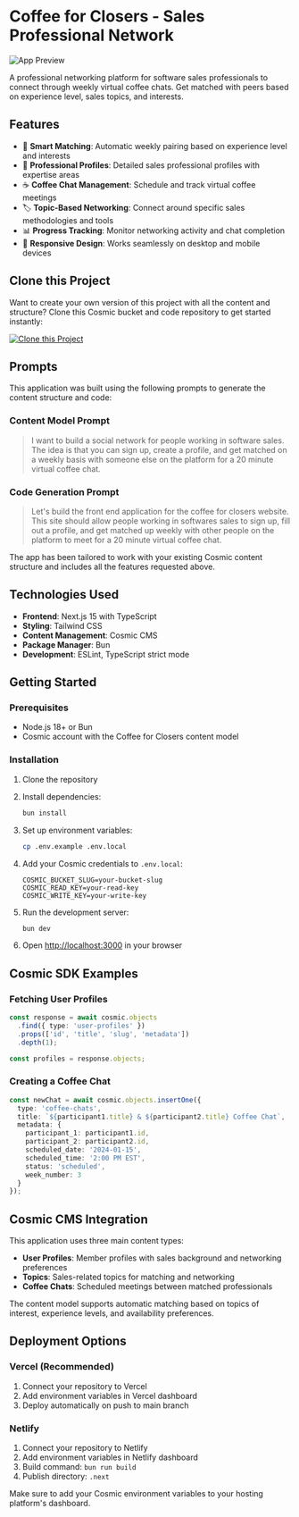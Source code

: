 # Coffee for Closers - Sales Professional Network

![App Preview](https://imgix.cosmicjs.com/fa08f140-8a67-11f0-8af5-6d65ce6e8553-photo-1460925895917-afdab827c52f-1757083962229.jpg?w=1200&h=300&fit=crop&auto=format,compress)

A professional networking platform for software sales professionals to connect through weekly virtual coffee chats. Get matched with peers based on experience level, sales topics, and interests.

## Features

- 🤝 **Smart Matching**: Automatic weekly pairing based on experience level and interests
- 👤 **Professional Profiles**: Detailed sales professional profiles with expertise areas
- ☕ **Coffee Chat Management**: Schedule and track virtual coffee meetings
- 🏷️ **Topic-Based Networking**: Connect around specific sales methodologies and tools
- 📊 **Progress Tracking**: Monitor networking activity and chat completion
- 📱 **Responsive Design**: Works seamlessly on desktop and mobile devices

## Clone this Project

Want to create your own version of this project with all the content and structure? Clone this Cosmic bucket and code repository to get started instantly:

[![Clone this Project](https://img.shields.io/badge/Clone%20this%20Project-29abe2?style=for-the-badge&logo=cosmic&logoColor=white)](https://app.cosmicjs.com/projects/new?clone_bucket=68baf7a2285c02bfe718db85&clone_repository=68baface285c02bfe718dbb9)

## Prompts

This application was built using the following prompts to generate the content structure and code:

### Content Model Prompt

> I want to build a social network for people working in software sales. The idea is that you can sign up, create a profile, and get matched on a weekly basis with someone else on the platform for a 20 minute virtual coffee chat.

### Code Generation Prompt

> Let's build the front end application for the coffee for closers website. This site should allow people working in softwares sales to sign up, fill out a profile, and get matched up weekly with other people on the platform to meet for a 20 minute virtual coffee chat.

The app has been tailored to work with your existing Cosmic content structure and includes all the features requested above.

## Technologies Used

- **Frontend**: Next.js 15 with TypeScript
- **Styling**: Tailwind CSS
- **Content Management**: Cosmic CMS
- **Package Manager**: Bun
- **Development**: ESLint, TypeScript strict mode

## Getting Started

### Prerequisites

- Node.js 18+ or Bun
- Cosmic account with the Coffee for Closers content model

### Installation

1. Clone the repository
2. Install dependencies:
   ```bash
   bun install
   ```

3. Set up environment variables:
   ```bash
   cp .env.example .env.local
   ```

4. Add your Cosmic credentials to `.env.local`:
   ```
   COSMIC_BUCKET_SLUG=your-bucket-slug
   COSMIC_READ_KEY=your-read-key
   COSMIC_WRITE_KEY=your-write-key
   ```

5. Run the development server:
   ```bash
   bun dev
   ```

6. Open [http://localhost:3000](http://localhost:3000) in your browser

## Cosmic SDK Examples

### Fetching User Profiles
```typescript
const response = await cosmic.objects
  .find({ type: 'user-profiles' })
  .props(['id', 'title', 'slug', 'metadata'])
  .depth(1);

const profiles = response.objects;
```

### Creating a Coffee Chat
```typescript
const newChat = await cosmic.objects.insertOne({
  type: 'coffee-chats',
  title: `${participant1.title} & ${participant2.title} Coffee Chat`,
  metadata: {
    participant_1: participant1.id,
    participant_2: participant2.id,
    scheduled_date: '2024-01-15',
    scheduled_time: '2:00 PM EST',
    status: 'scheduled',
    week_number: 3
  }
});
```

## Cosmic CMS Integration

This application uses three main content types:

- **User Profiles**: Member profiles with sales background and networking preferences
- **Topics**: Sales-related topics for matching and networking
- **Coffee Chats**: Scheduled meetings between matched professionals

The content model supports automatic matching based on topics of interest, experience levels, and availability preferences.

## Deployment Options

### Vercel (Recommended)
1. Connect your repository to Vercel
2. Add environment variables in Vercel dashboard
3. Deploy automatically on push to main branch

### Netlify
1. Connect your repository to Netlify
2. Add environment variables in Netlify dashboard
3. Build command: `bun run build`
4. Publish directory: `.next`

Make sure to add your Cosmic environment variables to your hosting platform's dashboard.

<!-- README_END -->